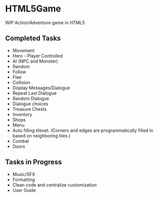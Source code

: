 # HTML5Game
WIP Action/Adventure game in HTML5

## Completed Tasks
* Movement
* Hero - Player Controlled
* AI (NPC and Monster)
* Random
* Follow
* Flee
* Collision
* Display Messages/Dialogue
* Repeat Last Dialogue
* Random Dialogue
* Dialogue choices
* Treasure Chests
* Inventory
* Shops
* Menu
* Auto filling tileset. (Corners and edges are programmatically filled in based on neighboring tiles.) 
* Combat
* Doors

## Tasks in Progress
* Music/SFX
* Formatting
* Clean code and centralize customization
* User Guide
